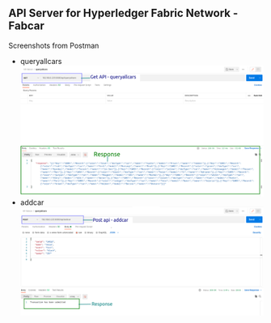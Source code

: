 ## API Server for Hyperledger Fabric Network - Fabcar

Screenshots from Postman

* queryallcars
![get-api](https://github.com/joyosive/dapp-1/blob/master/fabcar-apiserver/getallcars-postman.png)
* addcar
![post-api](https://github.com/joyosive/dapp-1/blob/master/fabcar-apiserver/addcar-postman.png)
